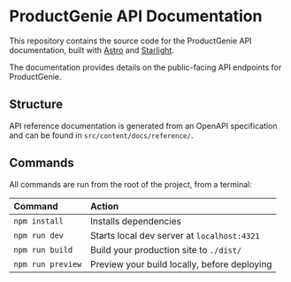 # ProductGenie API Documentation

This repository contains the source code for the ProductGenie API documentation, built with [Astro](https://astro.build) and [Starlight](https://starlight.astro.build).

The documentation provides details on the public-facing API endpoints for ProductGenie.

## Structure

API reference documentation is generated from an OpenAPI specification and can be found in `src/content/docs/reference/`.

## Commands

All commands are run from the root of the project, from a terminal:

| Command                   | Action                                           |
| :------------------------ | :----------------------------------------------- |
| `npm install`             | Installs dependencies                            |
| `npm run dev`             | Starts local dev server at `localhost:4321`      |
| `npm run build`           | Build your production site to `./dist/`          |
| `npm run preview`         | Preview your build locally, before deploying     |
